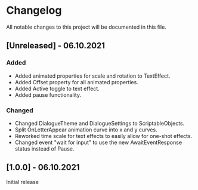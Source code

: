 # Changelog
All notable changes to this project will be documented in this file.

## [Unreleased] - 06.10.2021

### Added
- Added animated properties for scale and rotation to TextEffect.
- Added Offset property for all animated properties.
- Added Active toggle to text effect.
- Added pause functionality.

### Changed
- Changed DialogueTheme and DialogueSettings to ScriptableObjects.
- Split OnLetterAppear animation curve into x and y curves.
- Reworked time scale for text effects to easily allow for one-shot effects.
- Changed event "wait for input" to use the new AwaitEventResponse status instead of Pause.


## [1.0.0] - 06.10.2021
Initial release